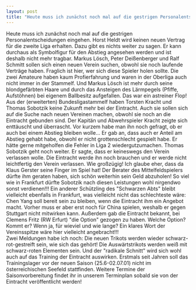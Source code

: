 ```yaml
---
layout: post
title: "Heute muss ich zunächst noch mal auf die gestrigen Personalentscheidungen eingehen."
---
```


Heute muss ich zunächst noch mal auf die gestrigen Personalentscheidungen eingehen. Horst Heldt wird keinen neuen Vertrag für die zweite Liga erhalten. Dazu gibt es nichts weiter zu sagen. Er kann durchaus als Symbolfigur für den Abstieg angesehen werden und ist deshalb nicht mehr tragbar. Markus Lösch, Peter Deißenberger und Ralf Schmitt sollen sich einen neuen Verein suchen, obwohl sie noch laufende Verträge haben. Fraglich ist hier, wer sich diese Spieler holen sollte. Die zwei Amateure haben kaum Profierfahrung und waren in der Oberliga auch nicht immer in der Stammelf. Und Markus Lösch ist mehr durch seine blondgefärbten Haare und durch das Ansteigen des Lärmpegels (Pfiffe, Aufstöhnen) bei eigenem Ballbesitz aufgefallen. Das war ein astreiner Flop! Aus der (erweiterten) Bundesligastammelf haben Torsten Kracht und Thomas Sobotzik keine Zukunft mehr bei der Eintracht. Auch sie sollen sich auf die Suche nach neuen Vereinen machen, obwohl sie noch an die Eintracht gebunden sind. Der Kapitän und Abwehrspieler Kracht zeigte sich enttäuscht und überrascht. Vor kurzem habe man ihn noch gefragt, ob er auch bei einem Abstieg bleiben wolle... Er gab an, dass auch er Anteil am Abstieg gehabt habe, obwohl er nicht grottenschlecht gespielt habe. Er hätte gerne mitgeholfen die Fehler in Liga 2 wiedergutzumachen. Thomas Sobotzik geht noch weiter. Er sagte, dass er keineswegs den Verein verlassen wolle. Die Eintracht werde ihn noch brauchen und er werde nicht leichtfertig den Verein verlassen. Wie großzügig! Ich glaube eher, dass da Klaus Gerster seine Finger im Spiel hat! Der Berater des Mittelfeldspielers dürfte ihm geraten haben, sich schön weiterhin sein Geld abzuholen! So viel wie in Frankfurt dürfte Sobotzik nach diesen Leistungen wohl nirgendwo sonst verdienen!!! Ein anderer Schützling des "Schwarzen Abts" bleibt vielleicht ebenfalls in Frankfurt, was vielleicht nicht das schlechteste wäre: Chen Yang soll bereit sein zu bleiben, wenn die Eintracht ihm ein Angebot macht. Vorher muss er aber erst noch für China spielen, weshalb er gegen Stuttgart nicht mitwirken kann. Außerdem gab die Eintracht bekannt, bei Clemens Fritz (RW Erfurt) "die Option" gezogen zu haben. Welche Option? Kommt er? Wenn ja, für wieviel und wie lange? Ein klares Wort der Vereinsspitze wäre hier vielleicht angebracht!!!  
Zwei Meldungen habe ich noch: Die neuen Trikots werden wieder schwarz-rot-gestreift sein, wie sich das gehört! Die Auswärtstrikots werden weiß mit schwarz-roten Elementen sein. Und der "radikale Schnitt" wird sich wohl auch auf das Training der Eintracht auswirken. Erstmals seit Jahren soll das Trainingslager vor der neuen Saison (25.6-02.07.01) nicht im österreichischen Seefeld stattfinden. Weitere Termine der Saisonvorbereitung findet ihr in unserem Terminplan sobald sie von der Eintracht veröffentlicht werden!
